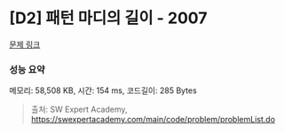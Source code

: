 # [D2] 패턴 마디의 길이 - 2007 

[문제 링크](https://swexpertacademy.com/main/code/problem/problemDetail.do?contestProbId=AV5P1kNKAl8DFAUq) 

### 성능 요약

메모리: 58,508 KB, 시간: 154 ms, 코드길이: 285 Bytes



> 출처: SW Expert Academy, https://swexpertacademy.com/main/code/problem/problemList.do
